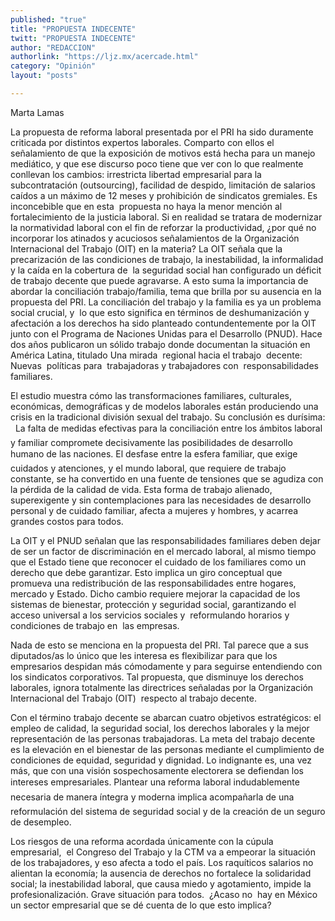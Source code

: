 ```yaml
---
published: "true"
title: "PROPUESTA INDECENTE"
twitt: "PROPUESTA INDECENTE"
author: "REDACCION"
authorlink: "https://ljz.mx/acercade.html"
category: "Opinión"
layout: "posts"

---
```



  Marta Lamas



  La propuesta de reforma laboral presentada por el PRI ha sido duramente criticada por distintos expertos laborales. Comparto con ellos el señalamiento de que la exposición de motivos está hecha para un manejo mediático, y que ese discurso poco tiene que ver con lo que realmente conllevan los cambios: irrestricta libertad empresarial para la subcontratación (outsourcing), facilidad de despido, limitación de salarios caídos a un máximo de 12 meses y prohibición de sindicatos gremiales. Es inconcebible que en esta  propuesta no haya la menor mención al fortalecimiento de la justicia laboral. Si en realidad se tratara de modernizar la normatividad laboral con el fin de reforzar la productividad, ¿por qué no incorporar los atinados y acuciosos señalamientos de la Organización Internacional del Trabajo (OIT) en la materia? La OIT señala que la precarización de las condiciones de trabajo, la inestabilidad, la informalidad y la caída en la cobertura de  la seguridad social han configurado un déficit de trabajo decente que puede agravarse. A esto suma la importancia de abordar la conciliación trabajo/familia, tema que brilla por su ausencia en la propuesta del PRI. La conciliación del trabajo y la familia es ya un problema social crucial, y  lo que esto significa en términos de deshumanización y afectación a los derechos ha sido planteado contundentemente por la OIT junto con el Programa de Naciones Unidas para el Desarrollo (PNUD). Hace dos años publicaron un sólido trabajo donde documentan la situación en América Latina, titulado Una mirada  regional hacia el trabajo  decente: Nuevas  políticas para  trabajadoras y trabajadores con  responsabilidades familiares.



  El estudio muestra cómo las transformaciones familiares, culturales, económicas, demográficas y de modelos laborales están produciendo una crisis en la tradicional división sexual del trabajo. Su conclusión es durísima:   La falta de medidas efectivas para la conciliación entre los ámbitos laboral y familiar compromete decisivamente las posibilidades de desarrollo humano de las naciones. El desfase entre la esfera familiar, que exige cuidados y atenciones, y el mundo laboral, que requiere de trabajo constante, se ha convertido en una fuente de tensiones que se agudiza con la pérdida de la calidad de vida. Esta forma de trabajo alienado, superexigente y sin contemplaciones para las necesidades de desarrollo personal y de cuidado familiar, afecta a mujeres y hombres, y acarrea grandes costos para todos.



  La OIT y el PNUD señalan que las responsabilidades familiares deben dejar de ser un factor de discriminación en el mercado laboral, al mismo tiempo que el Estado tiene que reconocer el cuidado de los familiares como un derecho que debe garantizar. Esto implica un giro conceptual que promueva una redistribución de las responsabilidades entre hogares, mercado y Estado. Dicho cambio requiere mejorar la capacidad de los sistemas de bienestar, protección y seguridad social, garantizando el acceso universal a los servicios sociales y  reformulando horarios y condiciones de trabajo en  las empresas.



  Nada de esto se menciona en la propuesta del PRI. Tal parece que a sus diputados/as lo único que les interesa es flexibilizar para que los empresarios despidan más cómodamente y para seguirse entendiendo con los sindicatos corporativos. Tal propuesta, que disminuye los derechos laborales, ignora totalmente las directrices señaladas por la Organización Internacional del Trabajo (OIT)  respecto al trabajo decente.



  Con el término trabajo decente se abarcan cuatro objetivos estratégicos: el empleo de calidad, la seguridad social, los derechos laborales y la mejor representación de las personas trabajadoras. La meta del trabajo decente es la elevación en el bienestar de las personas mediante el cumplimiento de condiciones de equidad, seguridad y dignidad. Lo indignante es, una vez más, que con una visión sospechosamente electorera se defiendan los intereses empresariales. Plantear una reforma laboral indudablemente necesaria de manera íntegra y moderna implica acompañarla de una reformulación del sistema de seguridad social y de la creación de un seguro de desempleo.



  Los riesgos de una reforma acordada únicamente con la cúpula empresarial,  el Congreso del Trabajo y la CTM va a empeorar la situación de los trabajadores, y eso afecta a todo el país. Los raquíticos salarios no alientan la economía; la ausencia de derechos no fortalece la solidaridad social; la inestabilidad laboral, que causa miedo y agotamiento, impide la profesionalización. Grave situación para todos.  ¿Acaso no  hay en México un sector empresarial que se dé cuenta de lo que esto implica?

